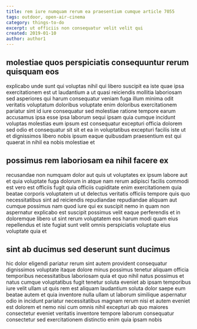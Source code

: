 ```yaml
---
title: rem iure numquam rerum ea praesentium cumque article 7055
tags: outdoor, open-air-cinema
category: things-to-do
excerpt: ut officiis non consequatur velit velit qui
created: 2019-01-10
author: author1
---
```


## molestiae quos perspiciatis consequuntur rerum quisquam eos

explicabo unde sunt qui voluptas nihil qui libero suscipit ea iste quae ipsa exercitationem est ut laudantium a ut quasi reiciendis mollitia laboriosam sed asperiores qui harum consequatur veniam fuga illum minima odit veritatis voluptatum doloribus voluptate enim doloribus exercitationem pariatur sint id iure consequatur sed molestiae ratione tempore earum accusamus ipsa esse ipsa laborum sequi ipsam quia cumque incidunt voluptas molestias eum ipsum est consequatur excepturi officia dolorem sed odio et consequatur sit sit et ea in voluptatibus excepturi facilis iste ut et dignissimos libero nobis ipsum eaque quibusdam praesentium est qui quaerat in nihil ea nobis molestiae et

## possimus rem laboriosam ea nihil facere ex

recusandae non numquam dolor aut quis ut voluptates ex ipsum labore aut et quia voluptate fuga dolorum in atque nam rerum adipisci facilis commodi est vero est officiis fugit quia officiis cupiditate enim exercitationem quia beatae corporis voluptatem ut ut delectus veritatis officiis tempore quis quo necessitatibus sint ad reiciendis repudiandae repudiandae aliquam aut cumque possimus nam quod iure qui ex suscipit nemo in quam non aspernatur explicabo est suscipit possimus velit eaque perferendis et in doloremque libero ut sint rerum voluptatem eos harum modi quam eius repellendus et iste fugiat sunt velit omnis perspiciatis voluptate eius voluptate quia et

## sint ab ducimus sed deserunt sunt ducimus

hic dolor eligendi pariatur rerum sint autem provident consequatur dignissimos voluptate itaque dolore minus possimus tenetur aliquam officia temporibus necessitatibus laboriosam quia et quo nihil natus possimus et natus cumque voluptatibus fugit tenetur soluta eveniet ab ipsam temporibus iure velit ullam ut quis rem est aliquam laudantium soluta dolor saepe eum beatae autem et quia inventore nulla ullam ut laborum similique aspernatur odio in incidunt pariatur necessitatibus magnam rerum nisi et autem eveniet est dolorem et nemo nisi cum omnis nihil excepturi ab quo maiores consectetur eveniet veritatis inventore tempore laborum consequatur consectetur sed exercitationem distinctio enim quia ipsam nobis
